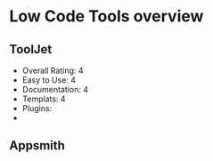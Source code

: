 # Low Code Tools overview

## ToolJet

- Overall Rating: 4
- Easy to Use: 4
- Documentation: 4
- Templats: 4
- Plugins: 
- 
## Appsmith